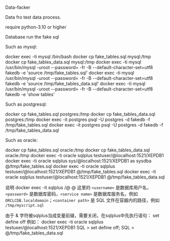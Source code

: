 
Data-facker 

Data fro test data process.

require python-3.10 or higher


Database run the fake sql

Such as mysql:

docker exec -ti mysql /bin/bash
docker cp fake_tables.sql mysql:/tmp
docker cp fake_tables_data.sql  mysql:/tmp
docker exec -ti mysql /usr/bin/mysql -uroot --password=<PASSWORD> -fr -B --default-character-set=utf8 fakedb  -e 'source /tmp/fake_tables.sql'
docker exec -ti mysql /usr/bin/mysql -uroot --password=<PASSWORD> -fr -B --default-character-set=utf8 fakedb  -e 'source /tmp/fake_tables_data.sql'
docker exec -ti mysql /usr/bin/mysql -uroot --password=<PASSWORD> -fr -B --default-character-set=utf8 fakedb  -e 'show tables'


Such as postgresql:

docker cp fake_tables.sql postgres:/tmp
docker cp fake_tables_data.sql postgres:/tmp
docker exec -it postgres psql -U postgres -d fakedb -f /tmp/fake_tables.sql
docker exec -it postgres psql -U postgres -d fakedb -f /tmp/fake_tables_data.sql


Such as oracle:

docker cp fake_tables.sql oracle:/tmp
docker cp fake_tables_data.sql oracle:/tmp
docker exec -ti oracle sqlplus testuser/<PASSWORD>@localhost:1521/XEPDB1 
docker exec -ti oracle sqlplus sys/<PASSWORD>@localhost:1521/XEPDB1 as sysdba  @/tmp/fake_tables.sql
docker exec -ti oracle sqlplus testuser/<PASSWORD>@localhost:1521/XEPDB1  @/tmp/fake_tables.sql
docker exec -ti oracle sqlplus testuser/<PASSWORD>@localhost:1521/XEPDB1  @/tmp/fake_tables_data.sql

说明
docker exec -it <container name> sqlplus <username>/<password>@<service name> @<container path>
  这里的 `<username>` 是数据库用户名，`<password>` 是数据库密码，`<service name>` 是数据库服务名，例如 `ORCLCDB.localdomain`；`<container path>` 是 SQL 文件在容器内的路径，例如 `/tmp/myscript.sql`

由于 & 字符被sqlplus当成变量前缀，需要关闭，在sqlplus中先执行语句： set define off
例如：
docker exec -ti oracle sqlplus testuser/<PASSWORD>@localhost:1521/XEPDB1 
SQL > set define off;
SQL > @/tmp/fake_tables_data.sql

